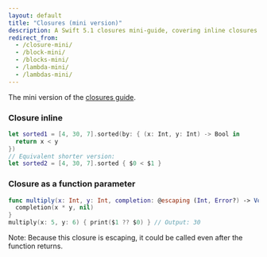 ```yaml
---
layout: default
title: "Closures (mini version)"
description: A Swift 5.1 closures mini-guide, covering inline closures and closures as function parameters.
redirect_from: 
  - /closure-mini/
  - /block-mini/
  - /blocks-mini/
  - /lambda-mini/
  - /lambdas-mini/
---
```


The mini version of the [closures guide](/closures).

### Closure inline

```swift
let sorted1 = [4, 30, 7].sorted(by: { (x: Int, y: Int) -> Bool in 
  return x < y 
})
// Equivalent shorter version:
let sorted2 = [4, 30, 7].sorted { $0 < $1 }
```

### Closure as a function parameter

```swift
func multiply(x: Int, y: Int, completion: @escaping (Int, Error?) -> Void) {
  completion(x * y, nil)
}
multiply(x: 5, y: 6) { print($1 ?? $0) } // Output: 30
```

Note: Because this closure is escaping, it could be called even after the function returns.